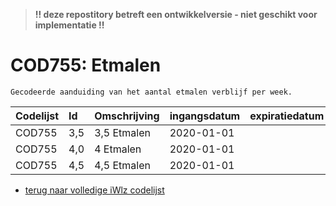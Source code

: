 > **!! deze repostitory betreft een ontwikkelversie - niet geschikt voor implementatie !!**	
# COD755: Etmalen	
	Gecodeerde aanduiding van het aantal etmalen verblijf per week.	
|Codelijst|Id|Omschrijving|ingangsdatum|expiratiedatum|mutatiedatum|mutatie|	
|:--|:--|:--|:--|:--|:--|:--|	
|	COD755	|	3,5	|	3,5 Etmalen	|	2020-01-01	|		|	2019-06-01	|	toegevoegd	|
|	COD755	|	4,0	|	4 Etmalen	|	2020-01-01	|		|	2019-06-01	|	toegevoegd	|
|	COD755	|	4,5	|	4,5 Etmalen	|	2020-01-01	|		|	2019-06-01	|	toegevoegd	|

* [terug naar volledige iWlz codelijst](../../iWlz-codelijsten.md)
